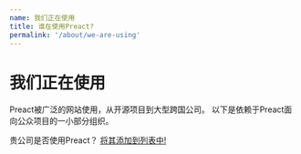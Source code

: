 ```yaml
---
name: 我们正在使用
title: 谁在使用Preact?
permalink: '/about/we-are-using'
---
```


# 我们正在使用

<!-- Credits to Google Translate -->

Preact被广泛的网站使用，从开源项目到大型跨国公司。
以下是依赖于Preact面向公众项目的一小部分组织。

贵公司是否使用Preact？ [将其添加到列表中!](https://github.com/preactjs/preact-www/blob/master/src/components/we-are-using/index.js)

<div class="breaker">
  <we-are-using></we-are-using>
</div>
